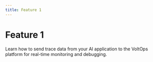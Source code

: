 ```yaml
---
title: Feature 1
---
```


# Feature 1

Learn how to send trace data from your AI application to the VoltOps platform for real-time monitoring and debugging.
